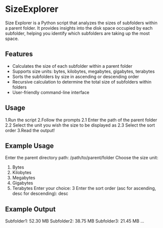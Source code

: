# SizeExplorer

Size Explorer is a Python script that analyzes the sizes of subfolders within a parent folder. 
It provides insights into the disk space occupied by each subfolder, helping you identify which subfolders are taking up the most space.

## Features

- Calculates the size of each subfolder within a parent folder
- Supports size units: bytes, kilobytes, megabytes, gigabytes, terabytes
- Sorts the subfolders by size in ascending or descending order
- Recursive calculation to determine the total size of subfolders within folders
- User-friendly command-line interface

## Usage
1.Run the script
2.Follow the prompts
	2.1 Enter the path of the parent folder
	2.2 Select the unit you wish the size to be displayed as
	2.3 Select the sort order
3.Read the output!

## Example Usage

Enter the parent directory path: /path/to/parent/folder
Choose the size unit:
1. Bytes
2. Kilobytes
3. Megabytes
4. Gigabytes
5. Terabytes
Enter your choice: 3
Enter the sort order (asc for ascending, desc for descending): desc

## Example Output

Subfolder1: 52.30 MB
Subfolder2: 38.75 MB
Subfolder3: 21.45 MB
...
